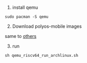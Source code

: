 1. install qemu
```
sudo pacman -S qemu
```

2. Download polyos-mobile images

same to [others](https://polyos.iscas.ac.cn/docs/getting-started/get-polyos)

3. run
```
sh qemu_riscv64_run_archlinux.sh
```
